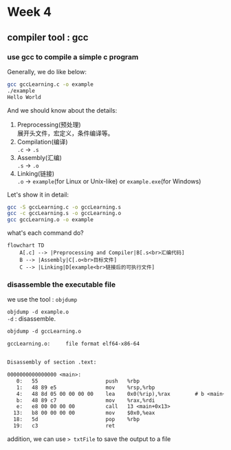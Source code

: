 # Week 4

## compiler tool : gcc

### use gcc to compile a simple c program

Generally, we do like below:

```bash
gcc gccLearning.c -o example
./example 
Hello World
```

And we should know about the details:  

1. Preprocessing(预处理)  
    展开头文件，宏定义，条件编译等。
2. Compilation(编译)  
    `.c` -> `.s`  
3. Assembly(汇编)  
    `.s` -> `.o`  
4. Linking(链接)  
    `.o` -> `example`(for Linux or Unix-like) or `example.exe`(for Windows)  

Let's show it in detail:  

```bash
gcc -S gccLearning.c -o gccLearning.s
gcc -c gccLearning.s -o gccLearning.o
gcc gccLearning.o -o example
```

what's each command do?  

```mermaid
flowchart TD
    A[.c] --> |Preprocessing and Compiler|B[.s<br>汇编代码]
    B --> |Assembly|C[.o<br>目标文件]
    C --> |Linking|D[example<br>链接后的可执行文件]
```

### disassemble the executable file

we use the tool : `objdump`  

`objdump -d example.o`  
`-d` : disassemble. 

```txt
objdump -d gccLearning.o

gccLearning.o:     file format elf64-x86-64


Disassembly of section .text:

0000000000000000 <main>:
   0:   55                      push   %rbp
   1:   48 89 e5                mov    %rsp,%rbp
   4:   48 8d 05 00 00 00 00    lea    0x0(%rip),%rax        # b <main+0xb>
   b:   48 89 c7                mov    %rax,%rdi
   e:   e8 00 00 00 00          call   13 <main+0x13>
  13:   b8 00 00 00 00          mov    $0x0,%eax
  18:   5d                      pop    %rbp
  19:   c3                      ret
```

addition, we can use `> txtFile` to save the output to a file
